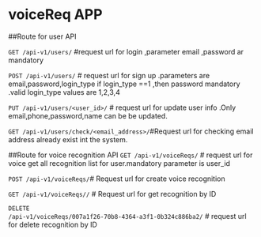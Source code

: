 # voiceReq APP
##Route for user API

 <code>GET /api-v1/users/</code>  #request url for login ,parameter email ,password ar mandatory
 
<code>POST /api-v1/users/</code> # request url for sign up .parameters are email,password,login_type
 if login_type ==1 ,then password mandatory .valid login_type values are 1,2,3,4
 
 <code>PUT /api-v1/users/<user_id>/</code> # request url for update  user info .Only email,phone,password,name can be 
 be updated.
 
 <code>GET /api-v1/users/check/<email_address>/</code>#Request url for checking email address already exist int the system.
  
  ##Route for voice recognition API
 <code>GET /api-v1/voiceReqs/</code> # request url for voice get all recognition list for user.mandatory parameter is user_id
  
 <code>POST /api-v1/voiceReqs/</code># Request url for create voice recognition 
 
 <code>GET /api-v1/voiceReqs/<id>/</code> # Request url for get  recognition by ID 
 
 <code>DELETE /api-v1/voiceReqs/007a1f26-70b8-4364-a3f1-0b324c886ba2/</code> # request url for delete recognition by ID